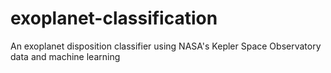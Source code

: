 # exoplanet-classification
An exoplanet disposition classifier using NASA's Kepler Space Observatory data and machine learning
